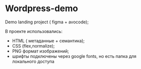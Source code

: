 # Wordpress-demo
Demo landing project ( figma + avocode);

В проекте использовались:
- HTML ( метаданные + семантика);
- CSS (flex,normalize);
- PNG формат изображений;
- шрифты подключены через google fonts, но есть папка для локального доступа
